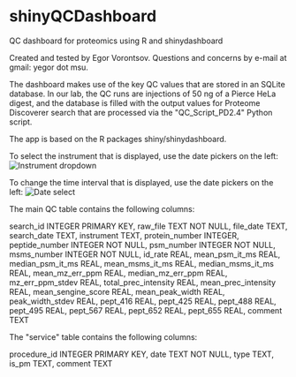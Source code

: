 # shinyQCDashboard
QC dashboard for proteomics using R and shinydashboard

Created and tested by Egor Vorontsov. Questions and concerns by e-mail at gmail: yegor dot msu.

The dashboard makes use of the key QC values that are stored in an SQLite database. In our lab, the QC runs are injections of 50 ng of a Pierce HeLa digest, and the database is filled with the output values for Proteome Discoverer search that are processed via the "QC_Script_PD2.4" Python script.

The app is based on the R packages shiny/shinydashboard.

To select the instrument that is displayed, use the date pickers on the left:
![Instrument dropdown](https://github.com/dev-ev/shinyQCDashboard/blob/master/shinyQC_screenshot_4rs.PNG)

To change the time interval that is displayed, use the date pickers on the left:
![Date select](https://github.com/dev-ev/shinyQCDashboard/blob/master/shinyQC_screenshot_5rs.PNG)

The main QC table contains the following columns:

search_id INTEGER PRIMARY KEY,
raw_file TEXT NOT NULL,
file_date TEXT,
search_date TEXT,
instrument TEXT,
protein_number INTEGER,
peptide_number INTEGER NOT NULL,
psm_number INTEGER NOT NULL,
msms_number INTEGER NOT NULL,
id_rate REAL,
mean_psm_it_ms REAL,
median_psm_it_ms REAL,
mean_msms_it_ms REAL,
median_msms_it_ms REAL,
mean_mz_err_ppm REAL,
median_mz_err_ppm REAL,
mz_err_ppm_stdev REAL,
total_prec_intensity REAL,
mean_prec_intensity REAL,
mean_sengine_score REAL,
mean_peak_width REAL,
peak_width_stdev REAL,
pept_416 REAL,
pept_425 REAL,
pept_488 REAL,
pept_495 REAL,
pept_567 REAL,
pept_652 REAL,
pept_655 REAL,
comment TEXT

The "service" table contains the following columns:

procedure_id INTEGER PRIMARY KEY,
date TEXT NOT NULL,
type TEXT,
is_pm TEXT,
comment TEXT
